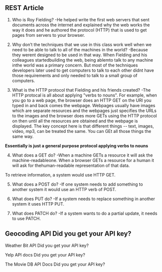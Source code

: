 ## REST Article

1. Who is Roy Fielding?
-He helped write the first web servers that sent documents across the internet and explained why the web works the way it does and he authored the protocol (HTTP) that is used to get pages from servers to your browser. 

2. Why don’t the techniques that we use in this class work well when we need to be able to talk to all of the machines in the world?
-Because they werent designed to be used in that way. When Fielding and his colleagues startedbuilding the web, being ablemto talk to any machine inthe world was a primary concern. But most of the techniques developers later used to get computers to talk to each other didnt have those requirements and only needed to talk to a small group of computers. 

3. What is the HTTP protocol that Fielding and his friends created?
-The HTTP protocal is all about applying "verbs to nouns". For example, when you go to a web page, the browser does an HTTP GET on the URl you typed in and back comes the webpage. Webpages usually have images which are separate resources and the webpages just specifies the URLs to the images and the browser does more GETs using the HTTP protocol on then until all the resources are obtained and the webpage is displayed. The key concept here is that different things -- text, images, video, mp3, can be treated the same. You can GEt all those things the same way. 

**Essentially is just a general purpose protocol applying verbs to nouns**

4. What does a GET do?
-When a machine GETs a resource it will ask the machine-readableone. When a browser GETs a resource for a human it will ask for thehuman-readable representation of that data. 

To retrieve information, a system would use HTTP GET.

5. What does a POST do?
-If one system needs to add something to another system it would use an HTTP verb of POST.

6. What does PUT do?
-If a system needs to replace something in another system it uses HTTP PUT. 

7. What does PATCH do?
-If a system wants to do a partial update, it needs to use PATCH. 

Geocoding API
Did you get your API key?
-

Weather Bit API
Did you get your API key?

Yelp API docs
Did you get your API key?

The Movie DB API Docs
Did you get your API key?